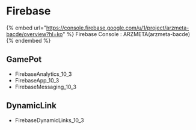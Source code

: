 # Firebase

{% embed url="https://console.firebase.google.com/u/1/project/arzmeta-bacde/overview?hl=ko" %}
Firebase Console : ARZMETA(arzmeta-bacde)
{% endembed %}

## GamePot

* FirebaseAnalytics\_10\_3
* FirebaseApp\_10\_3
* FirebaseMessaging\_10\_3

## DynamicLink

* FirebaseDynamicLinks\_10\_3
